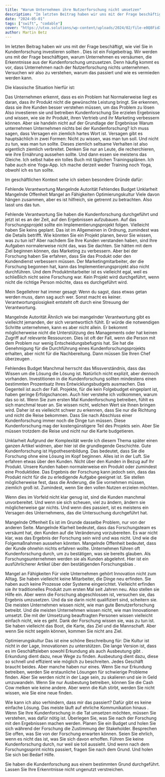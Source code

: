 ```yaml
---
title: "Warum Unternehmen ihre Nutzerforschung nicht umsetzen"
description: "Im letzten Beitrag haben wir uns mit der Frage beschäftigt, wie viel Sie in Kundenforschung investieren sollten . Dies ist ein Folgebeitrag. Wir werden uns mit der Frage beschäftigen, warum Unternehmen es versäumen, die Erkenntnisse aus der Kundenforschung umzusetzen."
date: "2024-05-01"
tags: ["swift", "codable"]
cover: "https://utxo.solutions/wp-content/uploads/2024/02/file-e0Q8FidXTo4YoCXULCd89lnc.jpg"
author: Martin Betz
---
```

Im letzten Beitrag haben wir uns mit der Frage beschäftigt, wie viel Sie in Kundenforschung investieren sollten . Dies ist ein Folgebeitrag. Wir werden uns mit der Frage beschäftigen, warum Unternehmen es versäumen, die Erkenntnisse aus der Kundenforschung umzusetzen. Denn häufig kommt es vor, dass Unternehmen nach der Nutzerforschung nichts unternehmen. Versuchen wir also zu verstehen, warum das passiert und wie es vermieden werden kann.

Die klassische Situation hierfür ist:

Das Unternehmen erkennt, dass es ein Problem hat
Normalerweise liegt es daran, dass ihr Produkt nicht die gewünschte Leistung bringt.
Sie erkennen, dass sie ihre Kunden besser verstehen müssen, um das Problem zu lösen
Also investieren sie und betreiben Kundenforschung
Sie erzielen Ergebnisse und wissen, wie sie ihr Produkt, ihren Vertrieb und ihr Marketing verbessern können.
Aber sie handeln nicht auf der Grundlage der Ergebnisse
Warum unternehmen Unternehmen nichts bei der Kundenforschung?
Ich muss sagen, dass Versagen ein ziemlich hartes Wort ist. Versagen gibt es hauptsächlich in zwei Formen: Nicht zu wissen, was man tun soll. Und nicht zu tun, was man tun sollte. Dieses ziemlich seltsame Verhalten ist also eigentlich ziemlich verbreitet. Denken Sie nur an Leute, die recherchieren, wie ihre Ernährung aussehen sollte. Und dann essen sie meistens das Gleiche. Ich selbst habe ein tolles Buch mit täglichen Trainingsplänen. Ich habe auch eine Yoga-App. Ich mache derzeit weder Training noch Yoga, obwohl ich es tun sollte.

Im geschäftlichen Kontext sehe ich sieben besondere Gründe dafür:

Fehlende Verantwortung
Mangelnde Autorität
Fehlendes Budget
Unklarheit
Mangelnde Offenheit
Mangel an Fähigkeiten
Optimierungskultur
Viele davon hängen zusammen, aber es ist hilfreich, sie getrennt zu betrachten. Also lasst uns das tun.

Fehlende Verantwortung
Sie haben die Kundenforschung durchgeführt und jetzt ist es an der Zeit, auf den Ergebnissen aufzubauen. Auf das Forschungsprojekt sollte ein Implementierungsprojekt folgen. Vielleicht haben Sie keins geplant. Das ist im Allgemeinen in Ordnung, zumindest was die Details betrifft. Wie könnten Sie ein Projekt planen, bevor Sie wissen, was zu tun ist? Aber nachdem Sie Ihre Kunden verstanden haben, sind Ihre Aufgaben normalerweise nicht das, was Sie dachten. Sie hätten mit dem Ziel beginnen können, das Marketing zu verbessern. Aber bei der Forschung haben Sie erfahren, dass Sie das Produkt oder den Kundendienst verbessern müssen. Der Marketingmitarbeiter, der die Forschung begonnen hat, kann das Implementierungsprojekt also nicht durchführen. Und dem Produktmitarbeiter ist es vielleicht egal, weil es schließlich nicht seine Forschung war. Kein Projekt wird durchgeführt, wenn nicht die richtige Person möchte, dass es durchgeführt wird.

Mein Segellehrer hat immer gesagt: Wenn du sagst, dass etwas getan werden muss, dann sag auch wer. Sonst macht es keiner. Verantwortungslosigkeit entsteht oft durch eine Streuung der Verantwortung.

Mangelnde Autorität
Ähnlich wie bei mangelnder Verantwortung gibt es vielleicht jemanden, der sich verantwortlich fühlt. Er würde die notwendigen Schritte unternehmen, kann es aber nicht allein. Er bekommt möglicherweise nicht die Unterstützung des Managements oder hat keinen Zugriff auf relevante Ressourcen. Dies ist oft der Fall, wenn die Person mit dem Problem nur wenig Entscheidungsbefugnis hat. Sie hat die Genehmigung für die Durchführung eines Kundenforschungsprojekts erhalten, aber nicht für die Nachbereitung. Dann müssen Sie Ihren Chef überzeugen .

Fehlendes Budget
Manchmal herrscht das Missverständnis, dass das Wissen um die Lösung die Lösung ist. Natürlich nicht explizit, aber dennoch vorhanden. Investitionen in die Kundenforschung sollten mindestens einen bestimmten Prozentsatz Ihres Entwicklungsbudgets ausmachen. Das Gegenteil ist auch der Fall. Projekte, für die kein Folgebudget eingeplant ist, haben geringe Erfolgschancen. Auch hier verstehe ich vollkommen, warum das so ist. Wenn Sie zum ersten Mal Kundenforschung betreiben, fühlt es sich manchmal teuer an. Sie wissen nicht, welchen Wert sie Ihnen bringen wird. Daher ist es vielleicht schwer zu erkennen, dass Sie nur die Richtung und nicht die Reise bekommen. Dass Sie nach Abschluss einer Kundenforschung immer noch die Dinge tun müssen. Diese Kundenforschung mag der kostengünstigere Teil des Projekts sein. Aber Sie müssen trotzdem die Reise und nicht nur die Karte budgetieren.

Unklarheit
Aufgrund der Komplexität werde ich diesem Thema später einen ganzen Artikel widmen, aber hier ist die grundlegende Geschichte. Gute Kundenforschung ist Hypothesenbildung. Das bedeutet, dass Sie die Forschung ohne eine Lösung im Kopf beginnen. Alles ist in der Luft. Sie erfahren etwas über den Kunden. Nicht über den Kunden in Bezug auf Ihr Produkt. Unsere Kunden haben normalerweise ein Produkt oder zumindest eine Produktidee. Das Ergebnis der Forschung kann jedoch sein, dass das Produkt nicht für die zu erledigende Aufgabe geeignet ist. Sie stellen möglicherweise fest, dass die Änderung, die Sie vornehmen müssen, ziemlich groß ist. Zumindest, wenn Sie den vollen Nutzen erzielen möchten.

Wenn dies im Vorfeld nicht klar genug ist, sind die Kunden manchmal unvorbereitet. Und wenn sie sich scheuen, viel zu ändern, ändern sie möglicherweise gar nichts. Und wenn dies passiert, ist es meistens ein Versagen des Unternehmens, das die Untersuchung durchgeführt hat.

Mangelnde Offenheit
Es ist im Grunde dasselbe Problem, nur von der anderen Seite. Mangelnde Klarheit bedeutet, dass das Forschungsteam es versäumt hat, den Kunden auf die Veränderung vorzubereiten. Es war nicht klar, was das Ergebnis der Forschung sein wird und was nicht. Und wie die Folgemaßnahmen aussehen könnten. Mangelnde Offenheit bedeutet, dass der Kunde ohnehin nichts erfahren wollte. Unternehmen führen oft Kundenforschung durch, um zu bestätigen, was sie bereits glauben. Als Forschungsunternehmen werden sie als Kunden abgelehnt. Hier ist ein ausführlicherer Artikel über den bestätigenden Forschungsbias .

Mangel an Fähigkeiten
Für viele Unternehmen gehört Innovation nicht zum Alltag. Sie haben vielleicht keine Mitarbeiter, die Dinge neu erfinden. Sie haben auch keine Prozesse oder Systeme eingerichtet. Vielleicht erfinden sie ihr traditionelles Produkt zum ersten Mal seit Jahren neu. Also stellen sie Hilfe ein. Aber wenn die Forschung abgeschlossen ist, versuchen sie, das Ergebnis umzusetzen. Und da sie darin nicht qualifiziert sind, scheitern sie. Die meisten Unternehmen wissen nicht, wie man gute Benutzerforschung betreibt. Und die meisten Unternehmen wissen nicht, wie man Innovationen umsetzt. Die mit der Umsetzung beauftragten Personen wissen vielleicht einfach nicht, wie es geht. Dank der Forschung wissen sie, was zu tun ist. Sie haben vielleicht das Boot, die Karte, das Ziel und die Mannschaft. Aber wenn Sie nicht segeln können, kommen Sie nicht ans Ziel.

Optimierungskultur
Das ist eine schöne Beschreibung für: Die Kultur ist nicht in der Lage, Innovationen zu unterstützen. Die lange Version ist, dass es im Geschäftsleben sowohl Erkundung als auch Ausbeutung gibt . Erkundung dient dazu, neue Wege zu finden. Ausbeutung dient dazu, diese so schnell und effizient wie möglich zu beschreiten. Jedes Geschäft braucht beides. Aber manche haben nur eines. Wenn Sie nur Erkundung betreiben, werden Sie erstaunliche Lösungen für schwierige Probleme finden. Aber Sie werden nicht in der Lage sein, zu skalieren und sie in Geld umzuwandeln. Wenn Sie nur Ausbeutung betreiben, können Sie die Cash Cow melken wie keine andere. Aber wenn die Kuh stirbt, werden Sie nicht wissen, wie Sie eine neue finden.

Wie kann ich also verhindern, dass mir das passiert?
Dafür gibt es keine einfache Lösung. Das meiste läuft auf ehrliche Kommunikation hinaus . Wenn Sie Ihre Kundenforschung in die Tat umsetzen möchten, müssen Sie verstehen, was dafür nötig ist. Überlegen Sie, was Sie nach der Forschung mit den Ergebnissen machen werden. Planen Sie ein Budget und holen Sie sich während der Forschung die Zustimmung der Stakeholder. Besprechen Sie offen, was Sie von der Forschung erwarten können. Seien Sie ehrlich, wenn es nicht das ist, was Sie sich davon erhoffen. Führen Sie keine Kundenforschung durch, nur weil sie toll aussieht. Und wenn nach dem Forschungssprint nichts passiert, fragen Sie nach dem Grund. Und holen Sie sich bei Bedarf Hilfe.

Sie haben die Kundenforschung aus einem bestimmten Grund durchgeführt. Lassen Sie Ihre Erkenntnisse nicht ungenutzt verstreichen.
